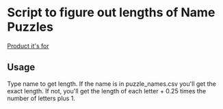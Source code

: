 # Script to figure out lengths of Name Puzzles

[Product it's for](https://www.maplelandmark.com/products-by-type/name-puzzles)

## Usage
Type name to get length. If the name is in puzzle_names.csv you'll get the exact length.
If not, you'll get the length of each letter + 0.25 times the number of letters plus 1.
